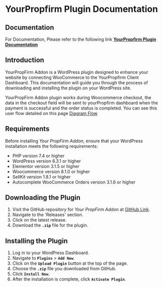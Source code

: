 # **YourPropfirm Plugin Documentation**

## **Documentation**
For Documentation, Please refer to the following link
[**YourPropfirm Plugin Documentation**](https://www.notion.so/YourPropfirm-Plugin-Documentation-2fcd3d6300cf48e19b65bf4de6f36465?pvs=21)

## **Introduction**

YourPropFirm Addon is a WordPress plugin designed to enhance your website by connecting WooCommerce to the YourPropfirm Client Dashboard. This documentation will guide you through the process of downloading and installing the plugin on your WordPress site. 

YourPropFirm Addon plugin works during Woocommerce checkout, the data in the checkout field will be sent to yourPropfirm dashboard when the payment is successful and the order status is completed. You can see this user flow detailed on this page [Diagram Flow](https://www.notion.so/Diagram-Flow-5c676975fa4f49979da6b9c0f3a3f140?pvs=21) 

## **Requirements**

Before installing *Your PropFirm Addon*, ensure that your WordPress installation meets the following requirements:

- PHP version 7.4 or higher
- WordPress version 6.3.1 or higher
- Elementor version 3.1.5 or higher
- Woocommerce version 8.1.0 or higher
- SellKit version 1.8.1 or higher
- Autocomplete WooCommerce Orders version 3.1.6 or higher

## **Downloading the Plugin**

1. Visit the GitHub repository for *Your PropFirm Addon* at [GitHub Link](https://github.com/JMConsultingID/yourpropfirm/releases).
2. Navigate to the 'Releases' section.
3. Click on the latest release.
4. Download the **`.zip`** file for the plugin.

## **Installing the Plugin**

1. Log in to your WordPress Dashboard.
2. Navigate to **`Plugins`** > **`Add New`**.
3. Click on the **`Upload Plugin`** button at the top of the page.
4. Choose the **`.zip`** file you downloaded from GitHub.
5. Click **`Install Now`**.
6. After the installation is complete, click **`Activate Plugin`**.
